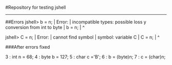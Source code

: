 #Repository for testing jshell

------------------------------

##Errors
jshell> b = n;
|  Error:
|  incompatible types: possible loss
y conversion from int to byte
|  b = n;
|      ^

jshell> C = n;
|  Error:
|  cannot find symbol
|    symbol:   variable C
|  C = n;
|  ^

###After errors fixed
   
   3 : int n = 68;
   4 : byte b = 127;
   5 : char c ='B';
   6 : b = (byte)n;
   7 : c = (char)n;
